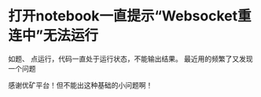 # 打开notebook一直提示“Websocket重连中”无法运行


如题、
点运行，代码一直处于运行状态，不能输出结果。
最近用的频繁了又发现一个问题

感谢优矿平台！但不能出这种基础的小问题啊！